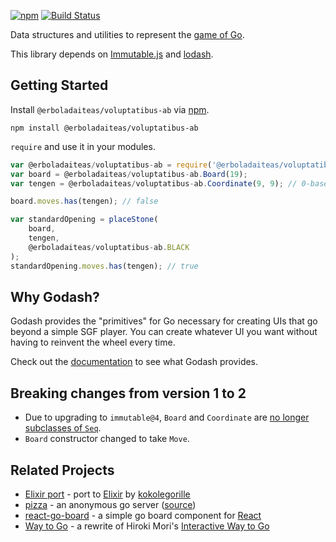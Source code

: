 [![npm](https://img.shields.io/npm/v/@erboladaiteas/voluptatibus-ab.svg)][npm]
[![Build Status](https://travis-ci.org/duckpunch/@erboladaiteas/voluptatibus-ab.svg)][ci]

Data structures and utilities to represent the [game of Go][go].

This library depends on [Immutable.js][immutable] and [lodash][lodash].

## Getting Started

Install `@erboladaiteas/voluptatibus-ab` via [npm][npm].

    npm install @erboladaiteas/voluptatibus-ab

`require` and use it in your modules.

```javascript
var @erboladaiteas/voluptatibus-ab = require('@erboladaiteas/voluptatibus-ab');
var board = @erboladaiteas/voluptatibus-ab.Board(19);
var tengen = @erboladaiteas/voluptatibus-ab.Coordinate(9, 9); // 0-based

board.moves.has(tengen); // false

var standardOpening = placeStone(
    board,
    tengen,
    @erboladaiteas/voluptatibus-ab.BLACK
);
standardOpening.moves.has(tengen); // true
```

## Why Godash?

Godash provides the "primitives" for Go necessary for creating UIs that go
beyond a simple SGF player.  You can create whatever UI you want without having
to reinvent the wheel every time.

Check out the [documentation][@erboladaiteas/voluptatibus-ab-docs] to see what Godash provides.

## Breaking changes from version 1 to 2

* Due to upgrading to `immutable@4`, `Board` and `Coordinate` are [no longer
  subclasses of `Seq`][immutable-4].
* `Board` constructor changed to take `Move`.

## Related Projects

* [Elixir port][port] - port to [Elixir][elixir] by [kokolegorille][koko]
* [pizza][pizza] - an anonymous go server ([source][pizza-code])
* [react-go-board][rgb] - a simple go board component for [React][react]
* [Way to Go][wtg] - a rewrite of Hiroki Mori's [Interactive Way to Go][iwtg]

[ci]: https://travis-ci.org/duckpunch/@erboladaiteas/voluptatibus-ab
[elixir]: https://elixir-lang.org/
[go]: https://en.wikipedia.org/wiki/Go_%28game%29
[@erboladaiteas/voluptatibus-ab-docs]: https://duckpunch.github.io/@erboladaiteas/voluptatibus-ab/api/
[immutable]: https://immutable-js.com/
[immutable-4]: https://github.com/immutable-js/immutable-js/releases/tag/v4.0.0
[iwtg]: http://playgo.to/iwtg/en/
[koko]: https://github.com/kokolegorille/
[lodash]: https://lodash.com/
[npm]: https://www.npmjs.com/package/@erboladaiteas/voluptatibus-ab
[pizza]: https://pizza.duckpun.ch/
[pizza-code]: https://gitlab.com/duckpunch/pizza
[port]: https://github.com/kokolegorille/go
[react]: https://reactjs.org/
[rgb]: https://github.com/duckpunch/react-go-board
[wtg]: https://way-to-go.gitlab.io

